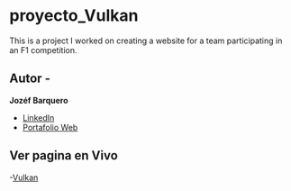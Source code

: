 # proyecto_Vulkan
This is a project I worked on creating a website for a team participating in an F1 competition.

## Autor -
**Jozéf Barquero**
* [LinkedIn](https://www.linkedin.com/in/jozef-barquero/)
* [Portafolio Web]()

## Ver pagina en Vivo
-[Vulkan](https://vulkan2024.github.io/index.html)
